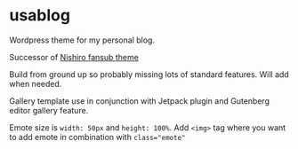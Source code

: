 # usablog
Wordpress theme for my personal blog.

Successor of [Nishiro fansub theme](https://github.com/usagi123/Nishiro-fansubs-theme)

Build from ground up so probably missing lots of standard features. Will add when needed.

Gallery template use in conjunction with Jetpack plugin and Gutenberg editor gallery feature. 

Emote size is `width: 50px` and `height: 100%`. Add `<img>` tag where you want to add emote in combination with `class="emote"`
